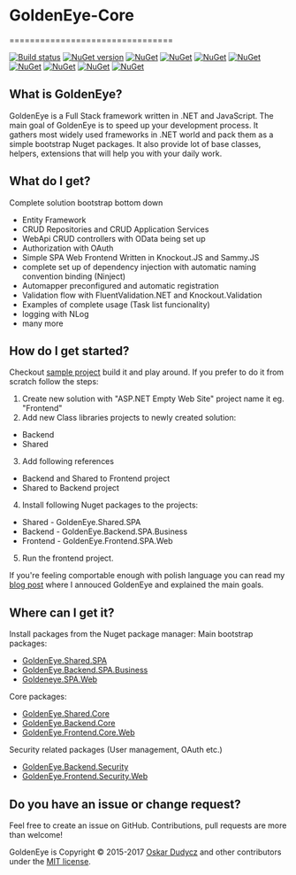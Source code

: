 # GoldenEye-Core
================================

[![Build status](https://ci.appveyor.com/api/projects/status/1mtm4h33cvur6kob?svg=true)](https://ci.appveyor.com/project/oskardudycz/goldeneye-core)
[![NuGet version](https://badge.fury.io/nu/GoldenEye.Shared.SPA.svg)](https://badge.fury.io/nu/GoldenEye.Shared.SPA)
[![NuGet](https://img.shields.io/nuget/v/Nuget.Core.svg)](https://www.nuget.org/packages/GoldenEye.Shared.SPA/)
[![NuGet](https://img.shields.io/nuget/v/Nuget.Core.svg)](https://www.nuget.org/packages/GoldenEye.Frontend.SPA.Web/)
[![NuGet](https://img.shields.io/nuget/v/Nuget.Core.svg)](https://www.nuget.org/packages/GoldenEye.Backend.SPA.Business/)
[![NuGet](https://img.shields.io/nuget/v/Nuget.Core.svg)](https://www.nuget.org/packages/GoldenEye.Shared.Core/)
[![NuGet](https://img.shields.io/nuget/v/Nuget.Core.svg)](https://www.nuget.org/packages/GoldenEye.Backend.Core/)
[![NuGet](https://img.shields.io/nuget/v/Nuget.Core.svg)](https://www.nuget.org/packages/GoldenEye.Frontend.Core.Web/)
[![NuGet](https://img.shields.io/nuget/v/Nuget.Core.svg)](https://www.nuget.org/packages/GoldenEye.Backend.Security/)
[![NuGet](https://img.shields.io/nuget/v/Nuget.Core.svg)](https://www.nuget.org/packages/GoldenEye.Frontend.Security.Web/)

What is GoldenEye?
--------------------------------
GoldenEye is a Full Stack framework written in .NET and JavaScript. The main goal of GoldenEye is to speed up your development process. It gathers most widely used frameworks in .NET world and pack them as a simple bootstrap Nuget packages. It also provide lot of base classes, helpers, extensions that will help you with your daily work.

What do I get?
--------------------------------
Complete solution bootstrap bottom down
- Entity Framework
- CRUD Repositories and CRUD Application Services
- WebApi CRUD controllers with OData being set up
- Authorization with OAuth
- Simple SPA Web Frontend Written in Knockout.JS and Sammy.JS
- complete set up of dependency injection with automatic naming convention binding (Ninject)
- Automapper preconfigured and automatic registration
- Validation flow with FluentValidation.NET and Knockout.Validation
- Examples of complete usage (Task list funcionality)
- logging with NLog
- many more

How do I get started?
--------------------------------
Checkout [sample project](https://github.com/oskardudycz/GoldenEye-Sample) build it and play around. If you prefer to do it from scratch follow the steps:

1. Create new solution with "ASP.NET Empty Web Site" project name it eg. "Frontend"
2. Add new Class libraries projects to newly created solution:
  * Backend
  * Shared
3. Add following references
  * Backend and Shared to Frontend project
  * Shared to Backend project
4. Install following Nuget packages to the projects:
  * Shared - GoldenEye.Shared.SPA    
  * Backend - GoldenEye.Backend.SPA.Business
  * Frontend - GoldenEye.Frontend.SPA.Web
5. Run the frontend project.

If you're feeling comportable enough with polish language you can read my [blog post](http://oskar-dudycz.pl/2017/01/06/metallica-skonczyla-sie-na-kill-em-all-a-ja-ide-w-open-sourcey/#comment-44) where I annouced GoldenEye and explained the main goals.

Where can I get it?
--------------------------------
Install packages from the Nuget package manager:
Main bootstrap packages:
- [GoldenEye.Shared.SPA](https://www.nuget.org/packages/GoldenEye.Shared.SPA/)
- [GoldenEye.Backend.SPA.Business](https://www.nuget.org/packages/GoldenEye.Backend.SPA.Business/)
- [Goldeneye.SPA.Web](https://www.nuget.org/packages/GoldenEye.Frontend.SPA.Web/)

Core packages:
- [GoldenEye.Shared.Core](https://www.nuget.org/packages/GoldenEye.Shared.Core/)
- [GoldenEye.Backend.Core](https://www.nuget.org/packages/GoldenEye.Backend.Core/)
- [GoldenEye.Frontend.Core.Web](https://www.nuget.org/packages/GoldenEye.Frontend.Core.Web/)

Security related packages (User management, OAuth etc.)
- [GoldenEye.Backend.Security](https://www.nuget.org/packages/GoldenEye.Backend.Security/)
- [GoldenEye.Frontend.Security.Web](https://www.nuget.org/packages/GoldenEye.Frontend.Security.Web/)

Do you have an issue or change request?
--------------------------------
Feel free to create an issue on GitHub. Contributions, pull requests are more than welcome!

GoldenEye is Copyright &copy; 2015-2017 [Oskar Dudycz](http://oskar-dudycz.pl) and other contributors under the [MIT license](LICENSE.txt).
